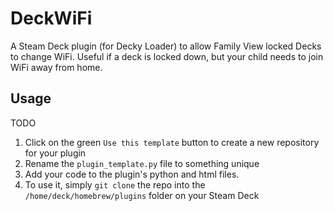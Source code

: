 # DeckWiFi

A Steam Deck plugin (for Decky Loader) to allow Family View locked Decks to change WiFi. Useful if a deck is locked down, but your child needs to join WiFi away from home.

## Usage
TODO

1. Click on the green `Use this template` button to create a new repository for your plugin
2. Rename the `plugin_template.py` file to something unique
3. Add your code to the plugin's python and html files.
4. To use it, simply `git clone` the repo into the `/home/deck/homebrew/plugins` folder on your Steam Deck


